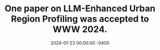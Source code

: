 ---
title: "One paper on LLM-Enhanced Urban Region Profiling was accepted to WWW 2024."
date: 2024-01-23 00:00:00 -0400
---